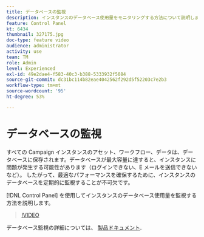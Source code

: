 ```yaml
---
title: データベースの監視
description: インスタンスのデータベース使用量をモニタリングする方法について説明します。
feature: Control Panel
kt: 6434
thumbnail: 327175.jpg
doc-type: feature video
audience: administrator
activity: use
team: TM
role: Admin
level: Experienced
exl-id: 49e2dae4-f583-40c3-b388-5333932f5084
source-git-commit: dc31bc114b82eae4042562f292d5f52203c7e2b3
workflow-type: tm+mt
source-wordcount: '95'
ht-degree: 53%

---
```


# データベースの監視

すべての Campaign インスタンスのアセット、ワークフロー、データは、データベースに保存されます。データベースが最大容量に達すると、インスタンスに問題が発生する可能性があります（ログインできない、E メールを送信できないなど）。 したがって、最適なパフォーマンスを確保するために、インスタンスのデータベースを定期的に監視することが不可欠です。

[!DNL Control Panel] を使用してインスタンスのデータベース使用量を監視する方法を説明します。

>[!VIDEO](https://video.tv.adobe.com/v/327175?quality=12)

データベース監視の詳細については、 [製品ドキュメント](https://experienceleague.adobe.com/docs/control-panel/using/performance-monitoring/database-monitoring/database-monitoring.html?lang=en).
